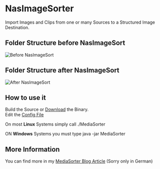 # NasImageSorter
Import Images and Clips from one or many Sources to a Structured Image Destination.

## Folder Structure before NasImageSort
![Before NasImageSort](http://www.joern-karthaus.de/blog/img/unsortiert.png)

## Folder Structure after NasImageSort
![After NasImageSort](http://www.joern-karthaus.de/blog/img/sortiert.png)

## How to use it  

Build the Source or [Download](https://github.com/JKarthaus/NasImageSorter/blob/master/_INSTALL_/MediaSorter) the Binary.  
Edit the [Config File ](https://github.com/JKarthaus/NasImageSorter/blob/master/_INSTALL_/mediasorter.properties)  

On most **Linux** Systems simply call ./MediaSorter <ConfigFile> 

ON **Windows** Systems you must type java -jar MediaSorter <ConfigFile>

## More Information
You can find more in my [MediaSorter Blog Article](http://www.joern-karthaus.de/blog/mediaSort.html) (Sorry only in German)

